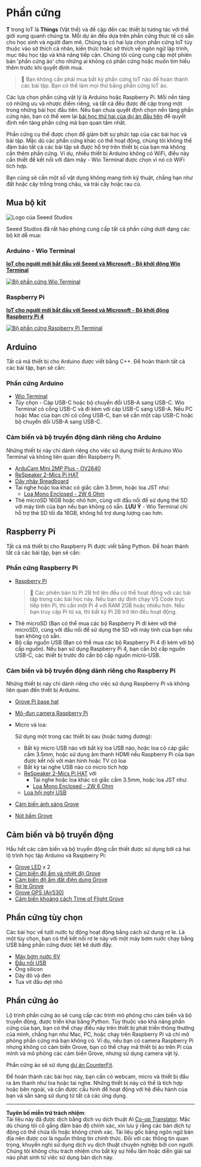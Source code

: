 <!--
CO_OP_TRANSLATOR_METADATA:
{
  "original_hash": "3dce18fab38adf93ff30b8c221b1eec5",
  "translation_date": "2025-08-27T20:34:54+00:00",
  "source_file": "hardware.md",
  "language_code": "vi"
}
-->
# Phần cứng

**T** trong IoT là **Things** (Vật thể) và đề cập đến các thiết bị tương tác với thế giới xung quanh chúng ta. Mỗi dự án đều dựa trên phần cứng thực tế có sẵn cho học sinh và người đam mê. Chúng ta có hai lựa chọn phần cứng IoT tùy thuộc vào sở thích cá nhân, kiến thức hoặc sở thích về ngôn ngữ lập trình, mục tiêu học tập và khả năng tiếp cận. Chúng tôi cũng cung cấp một phiên bản 'phần cứng ảo' cho những ai không có phần cứng hoặc muốn tìm hiểu thêm trước khi quyết định mua.

> 💁 Bạn không cần phải mua bất kỳ phần cứng IoT nào để hoàn thành các bài tập. Bạn có thể làm mọi thứ bằng phần cứng IoT ảo.

Các lựa chọn phần cứng vật lý là Arduino hoặc Raspberry Pi. Mỗi nền tảng có những ưu và nhược điểm riêng, và tất cả đều được đề cập trong một trong những bài học đầu tiên. Nếu bạn chưa quyết định chọn nền tảng phần cứng nào, bạn có thể xem lại [bài học thứ hai của dự án đầu tiên](./1-getting-started/lessons/2-deeper-dive/README.md) để quyết định nền tảng phần cứng mà bạn quan tâm nhất.

Phần cứng cụ thể được chọn để giảm bớt sự phức tạp của các bài học và bài tập. Mặc dù các phần cứng khác có thể hoạt động, chúng tôi không thể đảm bảo tất cả các bài tập sẽ được hỗ trợ trên thiết bị của bạn mà không cần thêm phần cứng. Ví dụ, nhiều thiết bị Arduino không có WiFi, điều này cần thiết để kết nối với đám mây - Wio Terminal được chọn vì nó có WiFi tích hợp.

Bạn cũng sẽ cần một số vật dụng không mang tính kỹ thuật, chẳng hạn như đất hoặc cây trồng trong chậu, và trái cây hoặc rau củ.

## Mua bộ kit

![Logo của Seeed Studios](../../translated_images/seeed-logo.74732b6b482b6e8e8bdcc06f0541fc92b1dabf5e3e8f37afb91e04393a8cb977.vi.png)

Seeed Studios đã rất hào phóng cung cấp tất cả phần cứng dưới dạng các bộ kit dễ mua:

### Arduino - Wio Terminal

**[IoT cho người mới bắt đầu với Seeed và Microsoft - Bộ khởi động Wio Terminal](https://www.seeedstudio.com/IoT-for-beginners-with-Seeed-and-Microsoft-Wio-Terminal-Starter-Kit-p-5006.html)**

[![Bộ phần cứng Wio Terminal](../../translated_images/wio-hardware-kit.4c70c48b85e4283a1d73e248d87d49587c0cd077eeb69cb3eca803166f63c9a5.vi.png)](https://www.seeedstudio.com/IoT-for-beginners-with-Seeed-and-Microsoft-Wio-Terminal-Starter-Kit-p-5006.html)

### Raspberry Pi

**[IoT cho người mới bắt đầu với Seeed và Microsoft - Bộ khởi động Raspberry Pi 4](https://www.seeedstudio.com/IoT-for-beginners-with-Seeed-and-Microsoft-Raspberry-Pi-Starter-Kit-p-5004.html)**

[![Bộ phần cứng Raspberry Pi Terminal](../../translated_images/pi-hardware-kit.26dbadaedb7dd44c73b0131d5d68ea29472ed0a9744f90d5866c6d82f2d16380.vi.png)](https://www.seeedstudio.com/IoT-for-beginners-with-Seeed-and-Microsoft-Raspberry-Pi-Starter-Kit-p-5004.html)

## Arduino

Tất cả mã thiết bị cho Arduino được viết bằng C++. Để hoàn thành tất cả các bài tập, bạn sẽ cần:

### Phần cứng Arduino

* [Wio Terminal](https://www.seeedstudio.com/Wio-Terminal-p-4509.html)
* *Tùy chọn* - Cáp USB-C hoặc bộ chuyển đổi USB-A sang USB-C. Wio Terminal có cổng USB-C và đi kèm với cáp USB-C sang USB-A. Nếu PC hoặc Mac của bạn chỉ có cổng USB-C, bạn sẽ cần một cáp USB-C hoặc bộ chuyển đổi USB-A sang USB-C.

### Cảm biến và bộ truyền động dành riêng cho Arduino

Những thiết bị này chỉ dành riêng cho việc sử dụng thiết bị Arduino Wio Terminal và không liên quan đến Raspberry Pi.

* [ArduCam Mini 2MP Plus - OV2640](https://www.arducam.com/product/arducam-2mp-spi-camera-b0067-arduino/)
* [ReSpeaker 2-Mics Pi HAT](https://www.seeedstudio.com/ReSpeaker-2-Mics-Pi-HAT.html)
* [Dây nhảy Breadboard](https://www.seeedstudio.com/Breadboard-Jumper-Wire-Pack-241mm-200mm-160mm-117m-p-234.html)
* Tai nghe hoặc loa khác có giắc cắm 3.5mm, hoặc loa JST như:
  * [Loa Mono Enclosed - 2W 6 Ohm](https://www.seeedstudio.com/Mono-Enclosed-Speaker-2W-6-Ohm-p-2832.html)
* Thẻ microSD 16GB hoặc nhỏ hơn, cùng với đầu nối để sử dụng thẻ SD với máy tính của bạn nếu bạn không có sẵn. **LƯU Ý** - Wio Terminal chỉ hỗ trợ thẻ SD tối đa 16GB, không hỗ trợ dung lượng cao hơn.

## Raspberry Pi

Tất cả mã thiết bị cho Raspberry Pi được viết bằng Python. Để hoàn thành tất cả các bài tập, bạn sẽ cần:

### Phần cứng Raspberry Pi

* [Raspberry Pi](https://www.raspberrypi.org/products/raspberry-pi-4-model-b/)
  > 💁 Các phiên bản từ Pi 2B trở lên đều có thể hoạt động với các bài tập trong các bài học này. Nếu bạn dự định chạy VS Code trực tiếp trên Pi, thì cần một Pi 4 với RAM 2GB hoặc nhiều hơn. Nếu bạn truy cập Pi từ xa, thì bất kỳ Pi 2B trở lên đều hoạt động.
* Thẻ microSD (Bạn có thể mua các bộ Raspberry Pi đi kèm với thẻ microSD), cùng với đầu nối để sử dụng thẻ SD với máy tính của bạn nếu bạn không có sẵn.
* Bộ cấp nguồn USB (Bạn có thể mua các bộ Raspberry Pi 4 đi kèm với bộ cấp nguồn). Nếu bạn sử dụng Raspberry Pi 4, bạn cần bộ cấp nguồn USB-C, các thiết bị trước đó cần bộ cấp nguồn micro-USB.

### Cảm biến và bộ truyền động dành riêng cho Raspberry Pi

Những thiết bị này chỉ dành riêng cho việc sử dụng Raspberry Pi và không liên quan đến thiết bị Arduino.

* [Grove Pi base hat](https://www.seeedstudio.com/Grove-Base-Hat-for-Raspberry-Pi.html)
* [Mô-đun camera Raspberry Pi](https://www.raspberrypi.org/products/camera-module-v2/)
* Micro và loa:

  Sử dụng một trong các thiết bị sau (hoặc tương đương):
  * Bất kỳ micro USB nào với bất kỳ loa USB nào, hoặc loa có cáp giắc cắm 3.5mm, hoặc sử dụng âm thanh HDMI nếu Raspberry Pi của bạn được kết nối với màn hình hoặc TV có loa
  * Bất kỳ tai nghe USB nào có micro tích hợp
  * [ReSpeaker 2-Mics Pi HAT](https://www.seeedstudio.com/ReSpeaker-2-Mics-Pi-HAT.html) với
    * Tai nghe hoặc loa khác có giắc cắm 3.5mm, hoặc loa JST như:
    * [Loa Mono Enclosed - 2W 6 Ohm](https://www.seeedstudio.com/Mono-Enclosed-Speaker-2W-6-Ohm-p-2832.html)
  * [Loa hội nghị USB](https://www.amazon.com/USB-Speakerphone-Conference-Business-Microphones/dp/B07Q3D7F8S/ref=sr_1_1?dchild=1&keywords=m0&qid=1614647389&sr=8-1)
* [Cảm biến ánh sáng Grove](https://www.seeedstudio.com/Grove-Light-Sensor-v1-2-LS06-S-phototransistor.html)
* [Nút bấm Grove](https://www.seeedstudio.com/Grove-Button.html)

## Cảm biến và bộ truyền động

Hầu hết các cảm biến và bộ truyền động cần thiết được sử dụng bởi cả hai lộ trình học tập Arduino và Raspberry Pi:

* [Grove LED](https://www.seeedstudio.com/Grove-LED-Pack-p-4364.html) x 2
* [Cảm biến độ ẩm và nhiệt độ Grove](https://www.seeedstudio.com/Grove-Temperature-Humidity-Sensor-DHT11.html)
* [Cảm biến độ ẩm đất điện dung Grove](https://www.seeedstudio.com/Grove-Capacitive-Moisture-Sensor-Corrosion-Resistant.html)
* [Rơ le Grove](https://www.seeedstudio.com/Grove-Relay.html)
* [Grove GPS (Air530)](https://www.seeedstudio.com/Grove-GPS-Air530-p-4584.html)
* [Cảm biến khoảng cách Time of Flight Grove](https://www.seeedstudio.com/Grove-Time-of-Flight-Distance-Sensor-VL53L0X.html)

## Phần cứng tùy chọn

Các bài học về tưới nước tự động hoạt động bằng cách sử dụng rơ le. Là một tùy chọn, bạn có thể kết nối rơ le này với một máy bơm nước chạy bằng USB bằng phần cứng được liệt kê dưới đây.

* [Máy bơm nước 6V](https://www.seeedstudio.com/6V-Mini-Water-Pump-p-1945.html)
* [Đầu nối USB](https://www.adafruit.com/product/3628)
* Ống silicon
* Dây đỏ và đen
* Tua vít đầu dẹt nhỏ

## Phần cứng ảo

Lộ trình phần cứng ảo sẽ cung cấp các trình mô phỏng cho cảm biến và bộ truyền động, được triển khai bằng Python. Tùy thuộc vào khả năng phần cứng của bạn, bạn có thể chạy điều này trên thiết bị phát triển thông thường của mình, chẳng hạn như Mac, PC, hoặc chạy trên Raspberry Pi và chỉ mô phỏng phần cứng mà bạn không có. Ví dụ, nếu bạn có camera Raspberry Pi nhưng không có cảm biến Grove, bạn có thể chạy mã thiết bị ảo trên Pi của mình và mô phỏng các cảm biến Grove, nhưng sử dụng camera vật lý.

Phần cứng ảo sẽ sử dụng [dự án CounterFit](https://github.com/CounterFit-IoT/CounterFit).

Để hoàn thành các bài học này, bạn cần có webcam, micro và thiết bị đầu ra âm thanh như loa hoặc tai nghe. Những thiết bị này có thể là tích hợp hoặc bên ngoài, và cần được cấu hình để hoạt động với hệ điều hành của bạn và sẵn sàng sử dụng từ tất cả các ứng dụng.

---

**Tuyên bố miễn trừ trách nhiệm**:  
Tài liệu này đã được dịch bằng dịch vụ dịch thuật AI [Co-op Translator](https://github.com/Azure/co-op-translator). Mặc dù chúng tôi cố gắng đảm bảo độ chính xác, xin lưu ý rằng các bản dịch tự động có thể chứa lỗi hoặc không chính xác. Tài liệu gốc bằng ngôn ngữ bản địa nên được coi là nguồn thông tin chính thức. Đối với các thông tin quan trọng, khuyến nghị sử dụng dịch vụ dịch thuật chuyên nghiệp bởi con người. Chúng tôi không chịu trách nhiệm cho bất kỳ sự hiểu lầm hoặc diễn giải sai nào phát sinh từ việc sử dụng bản dịch này.